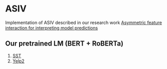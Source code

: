 # ASIV
Implementation of ASIV described in our research work [Asymmetric feature interaction for interpreting model predictions](https://arxiv.org/abs/2305.07224)



## Our pretrained LM (BERT + RoBERTa)
1. [SST](https://drive.google.com/drive/folders/1HDIUoIqkxACfSPcKHvlgz_m1IiucZMyX?usp=share_link)
2. [Yelp2](https://drive.google.com/drive/folders/1nZ9WOX6m7EsZGTZFeFZmc67N0pofUE20?usp=share_link)
